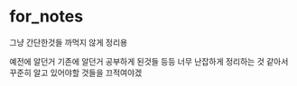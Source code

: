 # for_notes
그냥 간단한것들 까먹지 않게 정리용

예전에 알던거 기존에 알던거 공부하게 된것들 등등 너무 난잡하게 정리하는 것 같아서
꾸준히 알고 있어야할 것들을 끄적여야겠
